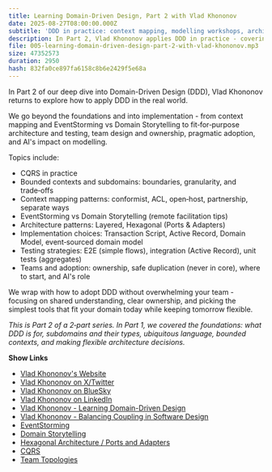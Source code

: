 ```yaml
---
title: Learning Domain-Driven Design, Part 2 with Vlad Khononov
date: 2025-08-27T08:00:00.000Z
subtitle: 'DDD in practice: context mapping, modelling workshops, architecture and testing, team design and pragmatic adoption - plus AI''s impact on modelling.'
description: In Part 2, Vlad Khononov applies DDD in practice - covering context‑mapping patterns, EventStorming vs Domain Storytelling, fit‑for‑purpose architecture and testing, team ownership and duplication, pragmatic adoption, and AI's impact on modelling.
file: 005-learning-domain-driven-design-part-2-with-vlad-khononov.mp3
size: 47352573
duration: 2950
hash: 832fa0ce897fa6158c8b6e2429f5e68a
---
```


In Part 2 of our deep dive into Domain-Driven Design (DDD), Vlad Khononov returns to explore how to apply DDD in the real world.

We go beyond the foundations and into implementation - from context mapping and EventStorming vs Domain Storytelling to fit‑for‑purpose architecture and testing, team design and ownership, pragmatic adoption, and AI's impact on modelling.

Topics include:

- CQRS in practice
- Bounded contexts and subdomains: boundaries, granularity, and trade‑offs
- Context mapping patterns: conformist, ACL, open‑host, partnership, separate ways
- EventStorming vs Domain Storytelling (remote facilitation tips)
- Architecture patterns: Layered, Hexagonal (Ports & Adapters)
- Implementation choices: Transaction Script, Active Record, Domain Model, event‑sourced domain model
- Testing strategies: E2E (simple flows), integration (Active Record), unit tests (aggregates)
- Teams and adoption: ownership, safe duplication (never in core), where to start, and AI's role

We wrap with how to adopt DDD without overwhelming your team - focusing on shared understanding, clear ownership, and picking the simplest tools that fit your domain today while keeping tomorrow flexible.

_This is Part 2 of a 2‑part series. In Part 1, we covered the foundations: what DDD is for, subdomains and their types, ubiquitous language, bounded contexts, and making flexible architecture decisions._

**Show Links**

- [Vlad Khononov's Website](https://vladikk.com/)
- [Vlad Khononov on X/Twitter](https://x.com/vladikk)
- [Vlad Khononov on BlueSky](https://bsky.app/profile/vladikk.bsky.social)
- [Vlad Khononov on LinkedIn](https://www.linkedin.com/in/vladikk/)
- [Vlad Khononov - Learning Domain-Driven Design](https://www.oreilly.com/library/view/learning-domain-driven-design/9781098100124/)
- [Vlad Khononov - Balancing Coupling in Software Design](https://coupling.dev/)
- [EventStorming](https://www.eventstorming.com/)
- [Domain Storytelling](https://domainstorytelling.org/)
- [Hexagonal Architecture / Ports and Adapters](https://alistair.cockburn.us/hexagonal-architecture/)
- [CQRS](https://learn.microsoft.com/en-us/azure/architecture/patterns/cqrs)
- [Team Topologies](https://teamtopologies.com/)
